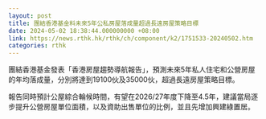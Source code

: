 ```yaml
---
layout: post
title: 團結香港基金料未來5年公私房屋落成量超過長遠房屋策略目標
date: 2024-05-02 18:38:44.000000000 +08:00
link: https://news.rthk.hk/rthk/ch/component/k2/1751533-20240502.htm
categories: rthk
---
```


團結香港基金發表「香港房屋趨勢導航報告」，預測未來5年私人住宅和公營房屋的年均落成量，分別將達到19100伙及35000伙，超過長遠房屋策略目標。

報告同時預計公屋綜合輪候時間，有望在2026/27年度下降至4.5年，建議當局逐步提升公營房屋單位面積，以及資助出售單位的比例，並且先增加興建綠置居。
